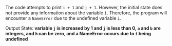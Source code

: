 The code attempts to print `i + 1` and `j + 1`. However, the initial state does not provide any information about the variable `i`. Therefore, the program will encounter a `NameError` due to the undefined variable `i`.

Output State: **variable `j` is increased by 1 and `j` is less than 0, `a` and `b` are integers, and `b` can be zero, and a NameError occurs due to `i` being undefined**